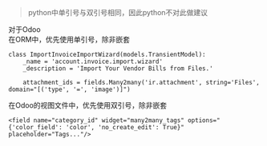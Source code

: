 > python中单引号与双引号相同，因此python不对此做建议

对于Odoo  
在ORM中，优先使用单引号，除非嵌套
```
class ImportInvoiceImportWizard(models.TransientModel):
    _name = 'account.invoice.import.wizard'
    _description = 'Import Your Vendor Bills from Files.'
    
    attachment_ids = fields.Many2many('ir.attachment', string='Files', domain="[('type', '=', 'image')]")
```

在Odoo的视图文件中，优先使用双引号，除非嵌套  
```
<field name="category_id" widget="many2many_tags" options="{'color_field': 'color', 'no_create_edit': True}" placeholder="Tags..."/>
```